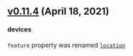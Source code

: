 ## [v0.11.4](#v0114-april-18-2021) (April 18, 2021)

#### devices

`feature` property was renamed [`location`](/documentation/api#location)
